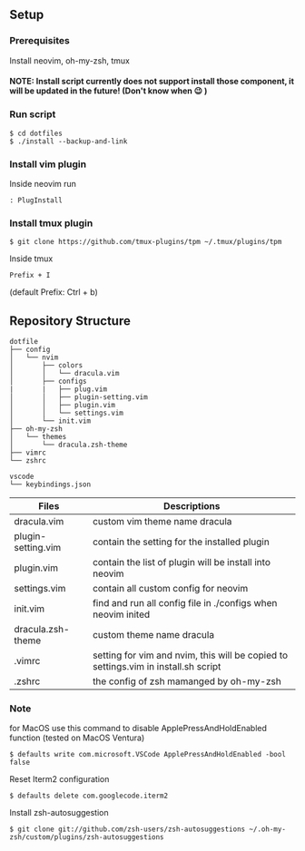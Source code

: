## Setup
### Prerequisites
Install neovim, oh-my-zsh, tmux
#### NOTE: Install script currently does not support install those component, it will be updated in the future! (Don't know when :wink: )

### Run script
```
$ cd dotfiles
$ ./install --backup-and-link
```
### Install vim plugin
Inside neovim run
```
: PlugInstall
```

### Install tmux plugin
```
$ git clone https://github.com/tmux-plugins/tpm ~/.tmux/plugins/tpm
```
Inside tmux
```
Prefix + I
```
(default Prefix: Ctrl + b)



## Repository Structure

```
dotfile
├── config
│   └── nvim
│       ├── colors
│       │   └── dracula.vim
│       ├── configs
|       |   ├── plug.vim
│       │   ├── plugin-setting.vim
│       │   ├── plugin.vim
│       │   └── settings.vim
│       └── init.vim
├── oh-my-zsh
│   └── themes
│       └── dracula.zsh-theme
├── vimrc
└── zshrc

vscode
└── keybindings.json
```

| Files | Descriptions |
| --- | --- |
| dracula.vim | custom vim theme name dracula |
| plugin-setting.vim | contain the setting for the installed plugin |
| plugin.vim | contain the list of plugin will be install into neovim |
| settings.vim | contain all custom config for neovim |
| init.vim | find and run all config file in ./configs when neovim inited|
| dracula.zsh-theme | custom theme name dracula |
| .vimrc | setting for vim and nvim, this will be copied to settings.vim in install.sh script |
| .zshrc | the config of zsh mamanged by oh-my-zsh |

### Note
for MacOS
use this command to disable ApplePressAndHoldEnabled function (tested on MacOS Ventura)
```
$ defaults write com.microsoft.VSCode ApplePressAndHoldEnabled -bool false
```

Reset Iterm2 configuration
```
$ defaults delete com.googlecode.iterm2
```

Install zsh-autosuggestion
```
$ git clone git://github.com/zsh-users/zsh-autosuggestions ~/.oh-my-zsh/custom/plugins/zsh-autosuggestions
```
